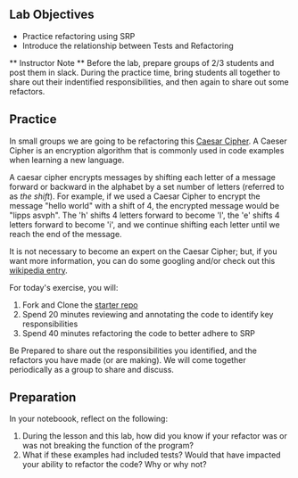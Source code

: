 ## Lab Objectives
* Practice refactoring using SRP
* Introduce the relationship between Tests and Refactoring

** Instructor Note **  Before the lab, prepare groups of 2/3 students and post them in slack.  During the practice time, bring students all together to share out their indentified responsibilities, and then again to share out some refactors.

## Practice

In small groups we are going to be refactoring this [Caesar Cipher](https://github.com/turingschool-examples/CaesarCipher_Launch).  A Caeser Cipher is an encryption algorithm that is commonly used in code examples when learning a new language.  

A caesar cipher encrypts messages by shifting each letter of a message forward or backward in the alphabet by a set number of letters (referred to as _the shift_).  For example, if we used a Caesar Cipher to encrypt the message "hello world" with a shift of 4, the encrypted message would be "lipps asvph".  The 'h' shifts 4 letters forward to become 'l', the 'e' shifts 4 letters forward to become 'i', and we continue shifting each letter until we reach the end of the message.

It is not necessary to become an expert on the Caesar Cipher; but, if you want more information, you can do some googling and/or check out this [wikipedia entry](https://en.wikipedia.org/wiki/Caesar_cipher).

For today's exercise, you will:
1. Fork and Clone the [starter repo](https://github.com/turingschool-examples/CaesarCipher_Launch)
2. Spend 20 minutes reviewing and annotating the code to identify key responsibilities
3. Spend 40 minutes refactoring the code to better adhere to SRP

Be Prepared to share out the responsibilities you identified, and the refactors you have made (or are making).  We will come together periodically as a group to share and discuss.

## Preparation

In your noteboook, reflect on the following:
1. During the lesson and this lab, how did you know if your refactor was or was not breaking the function of the program?
2. What if these examples had included tests?  Would that have impacted your ability to refactor the code?  Why or why not?